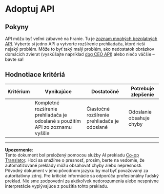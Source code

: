 <!--
CO_OP_TRANSLATOR_METADATA:
{
  "original_hash": "a0c78d1dd9d1acdbf7f52e7cc3ebe1a7",
  "translation_date": "2025-08-27T22:24:54+00:00",
  "source_file": "5-browser-extension/2-forms-browsers-local-storage/assignment.md",
  "language_code": "sk"
}
-->
# Adoptuj API

## Pokyny

API môžu byť veľmi zábavné na hranie. Tu je [zoznam mnohých bezplatných API](https://github.com/public-apis/public-apis). Vyberte si jedno API a vytvorte rozšírenie prehliadača, ktoré rieši nejaký problém. Môže to byť taký malý problém, ako nedostatok obrázkov domácich zvierat (vyskúšajte napríklad [dog CEO API](https://dog.ceo/dog-api/)) alebo niečo väčšie – bavte sa!

## Hodnotiace kritériá

| Kritérium | Vynikajúce                                                                  | Dostatočné                              | Potrebuje zlepšenie     |
| --------- | -------------------------------------------------------------------------- | --------------------------------------- | ----------------------- |
|           | Kompletné rozšírenie prehliadača je odoslané s použitím API zo zoznamu vyššie | Čiastočné rozšírenie prehliadača je odoslané | Odoslanie obsahuje chyby |

---

**Upozornenie**:  
Tento dokument bol preložený pomocou služby AI prekladu [Co-op Translator](https://github.com/Azure/co-op-translator). Hoci sa snažíme o presnosť, prosím, berte na vedomie, že automatizované preklady môžu obsahovať chyby alebo nepresnosti. Pôvodný dokument v jeho pôvodnom jazyku by mal byť považovaný za autoritatívny zdroj. Pre kritické informácie sa odporúča profesionálny ľudský preklad. Nie sme zodpovední za akékoľvek nedorozumenia alebo nesprávne interpretácie vyplývajúce z použitia tohto prekladu.